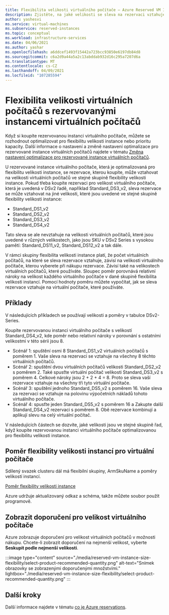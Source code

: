 ```yaml
---
title: Flexibilita velikosti virtuálního počítače – Azure Reserved VM Instances
description: Zjistěte, na jaké velikosti se sleva na rezervaci vztahuje, když jste rezervovali instanci virtuálního počítače.
author: yashesvi
ms.service: virtual-machines
ms.subservice: reserved-instances
ms.topic: conceptual
ms.workload: infrastructure-services
ms.date: 04/06/2021
ms.author: yashar
ms.openlocfilehash: a6ddcef1493f15442a723bcc93850e6197db84d8
ms.sourcegitcommit: c6a2d9a44a5a2c13abddab932d16c295a7207d6a
ms.translationtype: MT
ms.contentlocale: cs-CZ
ms.lasthandoff: 04/09/2021
ms.locfileid: "107285594"
---
```

# <a name="virtual-machine-size-flexibility-with-reserved-vm-instances"></a>Flexibilita velikosti virtuálních počítačů s rezervovanými instancemi virtuálních počítačů

Když si koupíte rezervovanou instanci virtuálního počítače, můžete se rozhodnout optimalizovat pro flexibilitu velikosti instance nebo prioritu kapacity. Další informace o nastavení a změně nastavení optimalizace pro rezervované instance virtuálních počítačů najdete v tématu [Změna nastavení optimalizace pro rezervované instance virtuálních počítačů](../cost-management-billing/reservations/manage-reserved-vm-instance.md#change-optimize-setting-for-reserved-vm-instances).

U rezervované instance virtuálního počítače, která je optimalizovaná pro flexibilitu velikosti instance, se rezervace, kterou koupíte, může vztahovat na velikosti virtuálních počítačů ve stejné skupině flexibility velikosti instance. Pokud třeba koupíte rezervaci pro velikost virtuálního počítače, která je uvedená v DSv2 řadě, například Standard_DS3_v2, sleva rezervace se může vztahovat na jiné velikosti, které jsou uvedené ve stejné skupině flexibility velikosti instance:

- Standard_DS1_v2
- Standard_DS2_v2
- Standard_DS3_v2
- Standard_DS4_v2

Tato sleva se ale nevztahuje na velikosti virtuálních počítačů, které jsou uvedené v různých velikostech, jako jsou SKU v DSv2 Series s vysokou pamětí: Standard_DS11_v2, Standard_DS12_v2 a tak dále.

V rámci skupiny flexibilita velikosti instance platí, že počet virtuálních počítačů, na které se sleva rezervace vztahuje, závisí na velikosti virtuálního počítače, kterou vyberete při nákupu rezervace. Závisí také na velikostech virtuálních počítačů, které používáte. Sloupec poměr porovnává relativní nároky na velikost každého virtuálního počítače v dané skupině flexibilita velikosti instancí. Pomocí hodnoty poměru můžete vypočítat, jak se sleva rezervace vztahuje na virtuální počítače, které používáte.

## <a name="examples"></a>Příklady

V následujících příkladech se používají velikosti a poměry v tabulce DSv2-Series.

Koupíte rezervovanou instanci virtuálního počítače s velikostí Standard_DS4_v2, kde poměr nebo relativní nároky v porovnání s ostatními velikostmi v této sérii jsou 8.

- Scénář 1: spuštění osmi 8 Standard_DS1_v2 virtuálních počítačů s poměrem 1. Vaše sleva na rezervaci se vztahuje na všechny 8 těchto virtuálních počítačů.
- Scénář 2: spuštění dvou virtuálních počítačů velikosti Standard_DS2_v2 s poměrem 2. Také spusťte virtuální počítač velikosti Standard_DS3_v2 s poměrem 4. Celkové nároky jsou 2 + 2 + 4 = 8. Proto se sleva vaší rezervace vztahuje na všechny tři tyto virtuální počítače.
- Scénář 3: spuštění jednoho Standard_DS5_v2 s poměrem 16. Vaše sleva za rezervaci se vztahuje na polovinu výpočetních nákladů tohoto virtuálního počítače.
- Scénář 4: spusťte jeden Standard_DS5_v2 s poměrem 16 a Zakupte další Standard_DS4_v2 rezervaci s poměrem 8. Obě rezervace kombinují a aplikují slevu na celý virtuální počítač.

V následujících částech se dozvíte, jaké velikosti jsou ve stejné skupině řad, když koupíte rezervovanou instanci virtuálního počítače optimalizovanou pro flexibilitu velikosti instance.

## <a name="instance-size-flexibility-ratio-for-vms"></a>Poměr flexibility velikosti instancí pro virtuální počítače 

Sdílený svazek clusteru dál má flexibilní skupiny, ArmSkuName a poměry velikostí instancí.  

[Poměr flexibility velikosti instance](https://isfratio.blob.core.windows.net/isfratio/ISFRatio.csv)

Azure udržuje aktualizovaný odkaz a schéma, takže můžete soubor použít programově.

## <a name="view-vm-size-recommendations"></a>Zobrazit doporučení pro velikost virtuálního počítače

Azure zobrazuje doporučení pro velikost virtuálních počítačů v možnosti nákupu. Chcete-li zobrazit doporučení na nejmenší velikost, vyberte **Seskupit podle nejmenší velikosti**.

:::image type="content" source="./media/reserved-vm-instance-size-flexibility/select-product-recommended-quantity.png" alt-text="Snímek obrazovky se zobrazenými doporučenými množstvími." lightbox="./media/reserved-vm-instance-size-flexibility/select-product-recommended-quantity.png" :::

## <a name="next-steps"></a>Další kroky

Další informace najdete v tématu [co je Azure reservations](../cost-management-billing/reservations/save-compute-costs-reservations.md).
